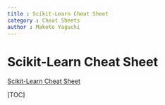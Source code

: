 ```yaml
---
title : Scikit-Learn Cheat Sheet
category : Cheat Sheets
author : Makoto Yaguchi
---
```


# Scikit-Learn Cheat Sheet
[Scikit-Learn Cheat Sheet]()

[TOC]

## 
```Python
```
